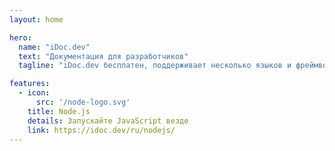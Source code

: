 ```yaml
---
layout: home

hero:
  name: "iDoc.dev"
  text: "Документация для разработчиков"
  tagline: "iDoc.dev бесплатен, поддерживает несколько языков и фреймворков и предоставляет многоязычную документацию для разработчиков."

features:
  - icon:
      src: '/node-logo.svg'
    title: Node.js
    details: Запускайте JavaScript везде
    link: https://idoc.dev/ru/nodejs/
---
```


